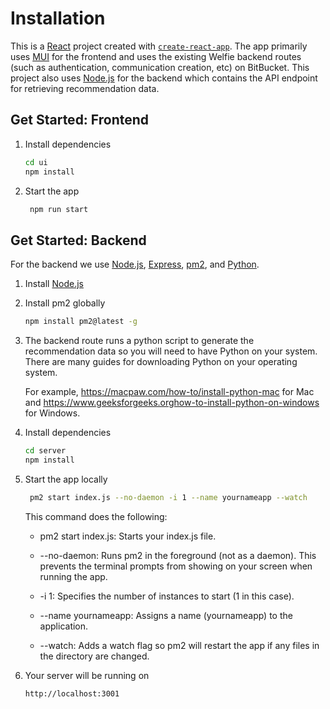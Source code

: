 # Installation

This is a [React](https://react.dev/) project created with [`create-react-app`](https://www.npmjs.com/package/create-react-app). The app primarily uses [MUI](https://mui.com/) for the frontend and uses the existing Welfie backend routes (such as authentication, communication creation, etc) on BitBucket. This project also uses [Node.js](https://nodejs.org/en) for the backend which contains the API endpoint for retrieving recommendation data.

## Get Started: Frontend

1. Install dependencies

   ```bash
   cd ui
   npm install
   ```

2. Start the app

   ```bash
    npm run start
   ```

## Get Started: Backend

For the backend we use [Node.js](https://nodejs.org/en), [Express](https://expressjs.com/), [pm2](https://pm2.keymetrics.io/), and [Python](https://www.python.org/).

1. Install [Node.js](https://nodejs.org/en/download/package-manager)

2. Install pm2 globally

   ```bash
   npm install pm2@latest -g
   ```

3. The backend route runs a python script to generate the recommendation data so you will need to have Python on your system. There are many guides for downloading Python on your operating system.

   For example, https://macpaw.com/how-to/install-python-mac for Mac and https://www.geeksforgeeks.orghow-to-install-python-on-windows for Windows.

4. Install dependencies

   ```bash
   cd server
   npm install
   ```

5. Start the app locally

   ```bash
    pm2 start index.js --no-daemon -i 1 --name yournameapp --watch
   ```

   This command does the following:

   - pm2 start index.js: Starts your index.js file.

   - --no-daemon: Runs pm2 in the foreground (not as a daemon). This prevents the terminal prompts from showing on your screen when running the app.

   - -i 1: Specifies the number of instances to start (1 in this case).

   - --name yournameapp: Assigns a name (yournameapp) to the application.

   - --watch: Adds a watch flag so pm2 will restart the app if any files in the directory are changed.

6. Your server will be running on

   ```
   http://localhost:3001
   ```
